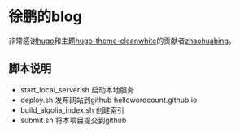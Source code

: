 # 徐鹏的blog
非常感谢[hugo](https://gohugo.io/)和主题[hugo-theme-cleanwhite](https://themes.gohugo.io/hugo-theme-cleanwhite/)的贡献者[zhaohuabing](https://zhaohuabing.com)。

## 脚本说明
- start_local_server.sh 启动本地服务
- deploy.sh 发布网站到github hellowordcount.github.io
- build_algolia_index.sh 创建索引
- submit.sh 将本项目提交到github 